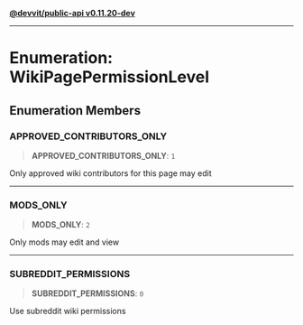 [**@devvit/public-api v0.11.20-dev**](../../README.md)

---

# Enumeration: WikiPagePermissionLevel

## Enumeration Members

<a id="approved_contributors_only"></a>

### APPROVED_CONTRIBUTORS_ONLY

> **APPROVED_CONTRIBUTORS_ONLY**: `1`

Only approved wiki contributors for this page may edit

---

<a id="mods_only"></a>

### MODS_ONLY

> **MODS_ONLY**: `2`

Only mods may edit and view

---

<a id="subreddit_permissions"></a>

### SUBREDDIT_PERMISSIONS

> **SUBREDDIT_PERMISSIONS**: `0`

Use subreddit wiki permissions
